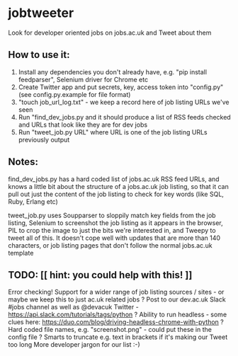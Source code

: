 # jobtweeter
Look for developer oriented jobs on jobs.ac.uk and Tweet about them

## How to use it:

1. Install any dependencies you don't already have, e.g. "pip install feedparser", Selenium driver for Chrome etc
2. Create Twitter app and put secrets, key, access token into "config.py" (see config.py.example for file format)
3. "touch job_url_log.txt" - we keep a record here of job listing URLs we've seen
4. Run "find_dev_jobs.py and it should produce a list of RSS feeds checked and URLs that look like they are for dev jobs
5. Run "tweet_job.py URL" where URL is one of the job listing URLs previously output

## Notes:

find_dev_jobs.py has a hard coded list of jobs.ac.uk RSS feed URLs, and knows a little bit about the structure of a jobs.ac.uk job listing, so that it can pull out just the content of the job listing to check for key words (like SQL, Ruby, Erlang etc)

tweet_job.py uses Soupparser to sloppily match key fields from the job listing, Selenium to screenshot the job listing as it appears in the browser, PIL to crop the image to just the bits we're interested in, and Tweepy to tweet all of this. It doesn't cope well with updates that are more than 140 characters, or job listing pages that don't follow the normal jobs.ac.uk template

## TODO: [[ hint: you could help with this! ]]

Error checking!
Support for a wider range of job listing sources / sites - or maybe we keep this to just ac.uk related jobs ?
Post to our dev.ac.uk Slack #jobs channel as well as @devacuk Twitter - https://api.slack.com/tutorials/tags/python ?
Ability to run headless - some clues here: https://duo.com/blog/driving-headless-chrome-with-python ?
Hard coded file names, e.g. "screenshot.png" - could put these in the config file ?
Smarts to truncate e.g. text in brackets if it's making our Tweet too long
More developer jargon for our list :-)
